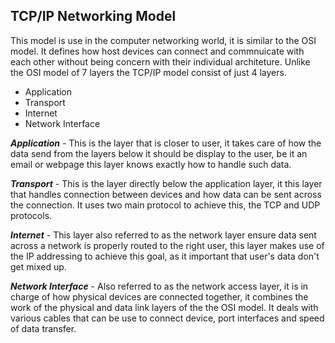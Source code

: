 ## TCP/IP Networking Model

This model is use in the computer networking world, it is similar to the OSI model. It defines how host devices can connect and commnuicate with each other without being concern with their individual architeture.
Unlike the OSI model of 7 layers the TCP/IP model consist of just 4 layers.

- Application
- Transport
- Internet
- Network Interface


***Application*** - This is the layer that is closer to user, it takes care of how the data send from the layers below it should be display to the user, be it an email or webpage this layer knows exactly how to handle such data.

***Transport*** - This is the layer directly below the application layer, it this layer that handles connection between devices and how data can be sent across the connection. It uses two main protocol to achieve this, the TCP and UDP protocols.

***Internet*** - This layer also referred to as the network layer ensure data sent across a network is properly routed to the right user, this layer makes use of the IP addressing to achieve this goal, as it important that user's data don't get mixed up.

***Network Interface*** - Also referred to as the network access layer, it is in charge of how physical devices are connected together, it combines the work of the physical and data link layers of the the OSI model. It deals with various cables that can be use to connect device, port interfaces and speed of data transfer.